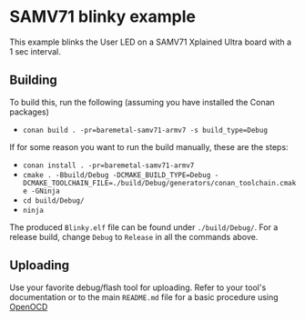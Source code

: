 # SAMV71 blinky example

This example blinks the User LED on a SAMV71 Xplained Ultra board
with a 1 sec interval.

## Building

To build this, run the following (assuming you have installed the 
Conan packages)
- `conan build . -pr=baremetal-samv71-armv7 -s build_type=Debug`

If for some reason you want to run the build manually, these are
the steps:
- `conan install . -pr=baremetal-samv71-armv7`
- `cmake . -Bbuild/Debug -DCMAKE_BUILD_TYPE=Debug -DCMAKE_TOOLCHAIN_FILE=./build/Debug/generators/conan_toolchain.cmake -GNinja`
- `cd build/Debug/`
- `ninja`

The produced `Blinky.elf` file can be found under `./build/Debug/`.
For a release build, change `Debug` to `Release` in all the commands above.

## Uploading

Use your favorite debug/flash tool for uploading. Refer to your tool's documentation
or to the main `README.md` file for a basic procedure using [OpenOCD](https://openocd.org/)

